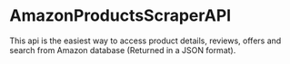 # AmazonProductsScraperAPI
This api is the easiest way to access product details, reviews, offers and search from Amazon database (Returned in a JSON format).
